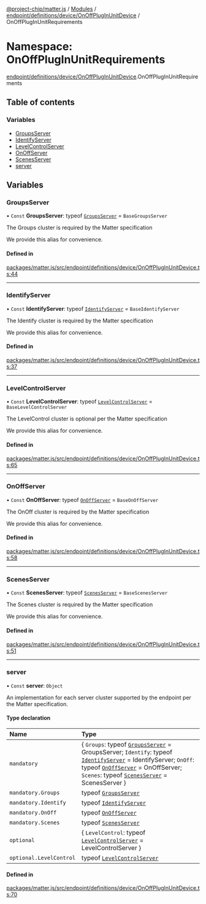 [@project-chip/matter.js](../README.md) / [Modules](../modules.md) / [endpoint/definitions/device/OnOffPlugInUnitDevice](endpoint_definitions_device_OnOffPlugInUnitDevice.md) / OnOffPlugInUnitRequirements

# Namespace: OnOffPlugInUnitRequirements

[endpoint/definitions/device/OnOffPlugInUnitDevice](endpoint_definitions_device_OnOffPlugInUnitDevice.md).OnOffPlugInUnitRequirements

## Table of contents

### Variables

- [GroupsServer](endpoint_definitions_device_OnOffPlugInUnitDevice.OnOffPlugInUnitRequirements.md#groupsserver)
- [IdentifyServer](endpoint_definitions_device_OnOffPlugInUnitDevice.OnOffPlugInUnitRequirements.md#identifyserver)
- [LevelControlServer](endpoint_definitions_device_OnOffPlugInUnitDevice.OnOffPlugInUnitRequirements.md#levelcontrolserver)
- [OnOffServer](endpoint_definitions_device_OnOffPlugInUnitDevice.OnOffPlugInUnitRequirements.md#onoffserver)
- [ScenesServer](endpoint_definitions_device_OnOffPlugInUnitDevice.OnOffPlugInUnitRequirements.md#scenesserver)
- [server](endpoint_definitions_device_OnOffPlugInUnitDevice.OnOffPlugInUnitRequirements.md#server)

## Variables

### GroupsServer

• `Const` **GroupsServer**: typeof [`GroupsServer`](../classes/behavior_definitions_groups_export.GroupsServer.md) = `BaseGroupsServer`

The Groups cluster is required by the Matter specification

We provide this alias for convenience.

#### Defined in

[packages/matter.js/src/endpoint/definitions/device/OnOffPlugInUnitDevice.ts:44](https://github.com/project-chip/matter.js/blob/3adaded6/packages/matter.js/src/endpoint/definitions/device/OnOffPlugInUnitDevice.ts#L44)

___

### IdentifyServer

• `Const` **IdentifyServer**: typeof [`IdentifyServer`](behavior_definitions_identify_export.IdentifyServer.md) = `BaseIdentifyServer`

The Identify cluster is required by the Matter specification

We provide this alias for convenience.

#### Defined in

[packages/matter.js/src/endpoint/definitions/device/OnOffPlugInUnitDevice.ts:37](https://github.com/project-chip/matter.js/blob/3adaded6/packages/matter.js/src/endpoint/definitions/device/OnOffPlugInUnitDevice.ts#L37)

___

### LevelControlServer

• `Const` **LevelControlServer**: typeof [`LevelControlServer`](../classes/behavior_definitions_level_control_export.LevelControlServer.md) = `BaseLevelControlServer`

The LevelControl cluster is optional per the Matter specification

We provide this alias for convenience.

#### Defined in

[packages/matter.js/src/endpoint/definitions/device/OnOffPlugInUnitDevice.ts:65](https://github.com/project-chip/matter.js/blob/3adaded6/packages/matter.js/src/endpoint/definitions/device/OnOffPlugInUnitDevice.ts#L65)

___

### OnOffServer

• `Const` **OnOffServer**: typeof [`OnOffServer`](behavior_definitions_on_off_export.OnOffServer.md) = `BaseOnOffServer`

The OnOff cluster is required by the Matter specification

We provide this alias for convenience.

#### Defined in

[packages/matter.js/src/endpoint/definitions/device/OnOffPlugInUnitDevice.ts:58](https://github.com/project-chip/matter.js/blob/3adaded6/packages/matter.js/src/endpoint/definitions/device/OnOffPlugInUnitDevice.ts#L58)

___

### ScenesServer

• `Const` **ScenesServer**: typeof [`ScenesServer`](../classes/behavior_definitions_scenes_export.ScenesServer.md) = `BaseScenesServer`

The Scenes cluster is required by the Matter specification

We provide this alias for convenience.

#### Defined in

[packages/matter.js/src/endpoint/definitions/device/OnOffPlugInUnitDevice.ts:51](https://github.com/project-chip/matter.js/blob/3adaded6/packages/matter.js/src/endpoint/definitions/device/OnOffPlugInUnitDevice.ts#L51)

___

### server

• `Const` **server**: `Object`

An implementation for each server cluster supported by the endpoint per the Matter specification.

#### Type declaration

| Name | Type |
| :------ | :------ |
| `mandatory` | \{ `Groups`: typeof [`GroupsServer`](../classes/behavior_definitions_groups_export.GroupsServer.md) = GroupsServer; `Identify`: typeof [`IdentifyServer`](behavior_definitions_identify_export.IdentifyServer.md) = IdentifyServer; `OnOff`: typeof [`OnOffServer`](behavior_definitions_on_off_export.OnOffServer.md) = OnOffServer; `Scenes`: typeof [`ScenesServer`](../classes/behavior_definitions_scenes_export.ScenesServer.md) = ScenesServer } |
| `mandatory.Groups` | typeof [`GroupsServer`](../classes/behavior_definitions_groups_export.GroupsServer.md) |
| `mandatory.Identify` | typeof [`IdentifyServer`](behavior_definitions_identify_export.IdentifyServer.md) |
| `mandatory.OnOff` | typeof [`OnOffServer`](behavior_definitions_on_off_export.OnOffServer.md) |
| `mandatory.Scenes` | typeof [`ScenesServer`](../classes/behavior_definitions_scenes_export.ScenesServer.md) |
| `optional` | \{ `LevelControl`: typeof [`LevelControlServer`](../classes/behavior_definitions_level_control_export.LevelControlServer.md) = LevelControlServer } |
| `optional.LevelControl` | typeof [`LevelControlServer`](../classes/behavior_definitions_level_control_export.LevelControlServer.md) |

#### Defined in

[packages/matter.js/src/endpoint/definitions/device/OnOffPlugInUnitDevice.ts:70](https://github.com/project-chip/matter.js/blob/3adaded6/packages/matter.js/src/endpoint/definitions/device/OnOffPlugInUnitDevice.ts#L70)
